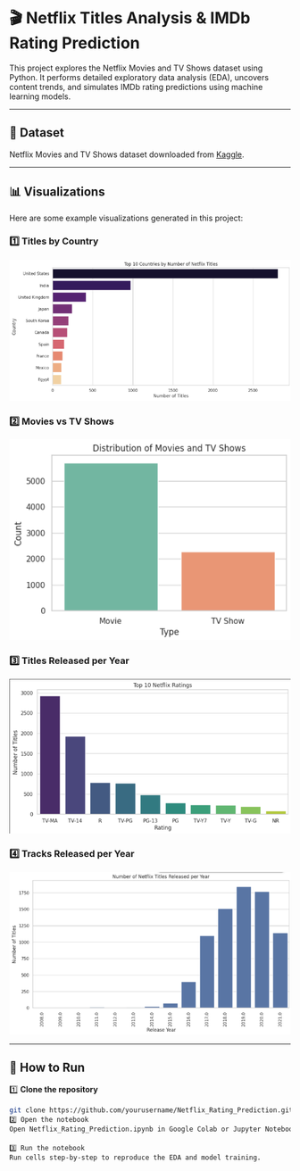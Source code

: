 # 🎬 Netflix Titles Analysis & IMDb Rating Prediction

This project explores the Netflix Movies and TV Shows dataset using Python. It performs detailed exploratory data analysis (EDA), uncovers content trends, and simulates IMDb rating predictions using machine learning models.

---

## 📂 Dataset

Netflix Movies and TV Shows dataset downloaded from [Kaggle](https://www.kaggle.com/shivamb/netflix-shows).

---

## 📊 Visualizations

Here are some example visualizations generated in this project:

### 1️⃣ Titles by Country
![Countries Netflix Titles](Countries_Netflix_Titles.png)

### 2️⃣ Movies vs TV Shows
![Movies or TV Shows](Movies_or_TVshows.png)

### 3️⃣ Titles Released per Year
![Titles Released per Year](Netflix_Titles_Released_per_year.png)

### 4️⃣ Tracks Released per Year
![Tracks Released per Year](Netflix_tracks_released-per_year.png)

---

## 🚀 How to Run

1️⃣ **Clone the repository**
```bash
git clone https://github.com/yourusername/Netflix_Rating_Prediction.git
2️⃣ Open the notebook
Open Netflix_Rating_Prediction.ipynb in Google Colab or Jupyter Notebook.

3️⃣ Run the notebook
Run cells step-by-step to reproduce the EDA and model training.


